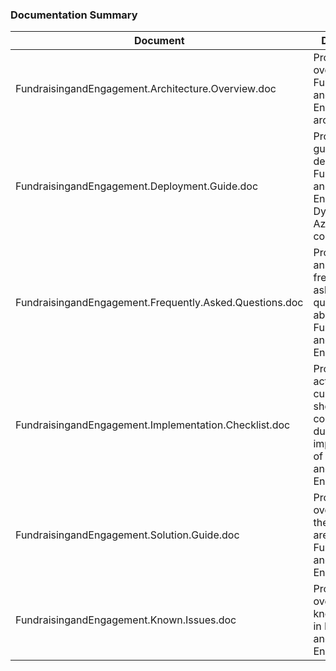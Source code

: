 ### Documentation Summary

| Document | Description |
| - | - |
| FundraisingandEngagement.Architecture.Overview.doc | Provides an overview of Fundraising and Engagement's architecture |
| FundraisingandEngagement.Deployment.Guide.doc | Provides a guide to deploy the Fundraising and Engagement Dynamics and Azure components |
| FundraisingandEngagement.Frequently.Asked.Questions.doc | Provides answers to frequently asked questions about Fundraising and Engagement |
| FundraisingandEngagement.Implementation.Checklist.doc | Provides list of activities a customer should consider during an implementation of Fundraising and Engagement |
| FundraisingandEngagement.Solution.Guide.doc | Provides a full overview of the functional areas of Fundraising and Engagement |
| FundraisingandEngagement.Known.Issues.doc | Provides an overview of known issues in Fundraising and Engagement |
